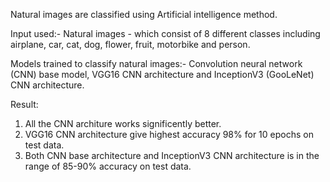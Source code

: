 Natural images are classified using Artificial intelligence method. 

Input used:- Natural images - which consist of 8 different classes including airplane, car, cat, dog, flower, fruit, motorbike and person. 

Models trained to classify natural images:- Convolution neural network (CNN) base model, VGG16 CNN architecture and InceptionV3 (GooLeNet) CNN architecture. 

Result: 
1. All the CNN architure works significently better. 
2. VGG16 CNN architecture give highest accuracy 98% for 10 epochs on test data.
3. Both CNN base architecture and InceptionV3 CNN architecture is in the range of 85-90% accuracy on test data.

